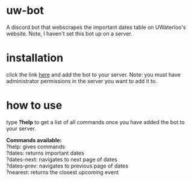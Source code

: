 # uw-bot
A discord bot that webscrapes the important dates table on UWaterloo's website. Note, I haven't set this bot up on a server.

# installation
click the link <a href='https://discord.com/api/oauth2/authorize?client_id=793716452116660264&permissions=522304&scope=bot'> here</a> and add the bot to your server. Note: you must have administrator permissions in the server you want to add it to.

# how to use
type **?help** to get a list of all commands once you have added the bot to your server. 

**Commands available:**  
?help: gives commands  
?dates: returns important dates  
?dates-next: navigates to next page of dates  
?dates-prev: navigates to previous page of dates  
?nearest: returns the closest upcoming event  
